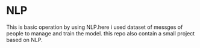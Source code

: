 # NLP
This is basic operation by using NLP.here i used dataset of messges of people to manage and train the model.
this repo also contain a small project based on NLP.
